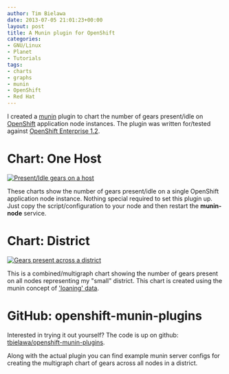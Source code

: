 ```yaml
---
author: Tim Bielawa
date: 2013-07-05 21:01:23+00:00
layout: post
title: A Munin plugin for OpenShift
categories:
- GNU/Linux
- Planet
- Tutorials
tags:
- charts
- graphs
- munin
- OpenShift
- Red Hat
---
```


I created a [munin](http://munin-monitoring.org/) plugin to chart the number of gears present/idle on [OpenShift](https://www.openshift.com/) application node instances. The plugin was written for/tested against [OpenShift Enterprise 1.2](http://www.redhat.com/products/cloud-computing/openshift-enterprise/).


# Chart: One Host


[![Present/Idle gears on a host](http://blog.lnx.cx/wp-content/uploads/2013/07/openshift_gears_present-node01.ose-poc-300x200.png)](http://blog.lnx.cx/wp-content/uploads/2013/07/openshift_gears_present-node01.ose-poc.png)

These charts show the number of gears present/idle on a single OpenShift application node instance. Nothing special required to set this plugin up. Just copy the script/configuration to your node and then restart the **munin-node** service.


# Chart: District


[![Gears present across a district](http://blog.lnx.cx/wp-content/uploads/2013/07/openshift_gears_present-nodes-small.ose-poc-300x190.png)](http://blog.lnx.cx/wp-content/uploads/2013/07/openshift_gears_present-nodes-small.ose-poc.png)

This is a combined/multigraph chart showing the number of gears present on all nodes representing my "small" district. This chart is created using the munin concept of ['loaning' data](http://munin-monitoring.org/wiki/LoaningData).


# GitHub: openshift-munin-plugins


Interested in trying it out yourself? The code is up on github: [tbielawa/openshift-munin-plugins](https://github.com/tbielawa/openshift-munin-plugins).

Along with the actual plugin you can find example munin server configs for creating the multigraph chart of gears across all nodes in a district.
